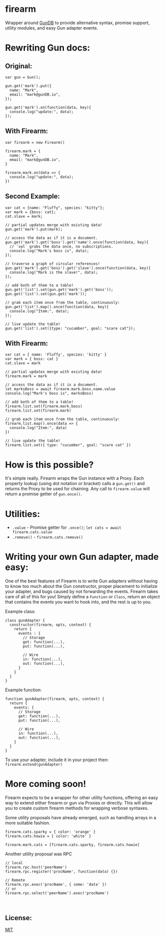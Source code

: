 # firearm
Wrapper around [GunDB](https://github.com/amark/gun) to provide alternative syntax, promise support, utility modules, and easy Gun adapter events.

# Rewriting Gun docs: #

## Original: ##

    var gun = Gun();

    gun.get('mark').put({
      name: "Mark",
      email: "mark@gunDB.io",
    });

    gun.get('mark').on(function(data, key){
      console.log("update:", data);
    });

## With Firearm: ##

    var firearm = new Firearm()

    firearm.mark = {
      name: "Mark",
      email: "mark@gunDB.io",
    }

    firearm.mark.on(data => {
      console.log("update:", data);
    })

## Second Example: ##

    var cat = {name: "Fluffy", species: "kitty"};
    var mark = {boss: cat};
    cat.slave = mark;

    // partial updates merge with existing data!
    gun.get('mark').put(mark);

    // access the data as if it is a document.
    gun.get('mark').get('boss').get('name').once(function(data, key){
      // `val` grabs the data once, no subscriptions.
      console.log("Mark's boss is", data);
    });

    // traverse a graph of circular references!
    gun.get('mark').get('boss').get('slave').once(function(data, key){
      console.log("Mark is the slave!", data);
    });

    // add both of them to a table!
    gun.get('list').set(gun.get('mark').get('boss'));
    gun.get('list').set(gun.get('mark'));

    // grab each item once from the table, continuously:
    gun.get('list').map().once(function(data, key){
      console.log("Item:", data);
    });

    // live update the table!
    gun.get('list').set({type: "cucumber", goal: "scare cat"});

## With Firearm: ##

    var cat = { name: 'Fluffy', species: 'kitty' }
    var mark = { boss: cat }
    cat.slave = mark

    // partial updates merge with existing data!
    firearm.mark = mark

    // access the data as if it is a document.
    let marksBoss = await firearm.mark.boss.name.value
    console.log("Mark's boss is", marksBoss)

    // add both of them to a table!
    firearm.list.set(firearm.mark.boss)
    firearm.list.set(firearm.mark)

    // grab each item once from the table, continuously:
    firearm.list.map().once(data => {
      console.log("Item:", data)
    })

    // live update the table!
    firearm.list.set({ type: "cucumber", goal: "scare cat" })

# How is this possible? #
It's simple really. Firearm wraps the Gun instance with a Proxy. Each property lookup (using dot notation or bracket) calls a `gun.get()` and returns the Proxy to be used for chaining. Any call to `firearm.value` will return a promise getter of `gun.once()`.

# Utilities: #
- `.value` - Promise getter for `.once()`; `let cats = await firearm.cats.value`
- `.remove()` - `firearm.cats.remove()`

# Writing your own Gun adapter, made easy: #
One of the best features of Firearm is to write Gun adapters without having to know too much about the Gun constructor, proper placement to initialize your adapter, and bugs caused by not forwarding the events. Firearm takes care of all of this for you! Simply define a `Function` or `Class`, return an object that contains the events you want to hook into, and the rest is up to you.

Example class:

    class gunAdapter {
      constructor(firearm, opts, context) {
        return {
          events : {
            // Storage
            get: function(...),
            put: function(...),
            
            // Wire
            in: function(...),
            out: function(...),
          }
        }
      }
    }

Example function:

    function gunAdapter(firearm, opts, context) {
      return {
        events: { 
          // Storage
          get: function(...),
          put: function(...),
            
          // Wire
          in: function(...),
          out: function(...),
        }
      }
    }

To use your adapter, include it in your project then:<br>
`firearm.extend(gunAdapter)`

# More coming soon! #
Firearm expects to be a wrapper for other utility functions, offering an easy way to extend either firearm or gun via Proxies or directly. This will allow you to create custom firearm methods for wrapping verbose syntaxes.

Some utility proposals have already emerged, such as handling arrays in a more suitable fashion.

    firearm.cats.sparky = { color: 'orange' }
    firearm.cats.howie = { color: 'white' }

    firearm.mark.cats = [firearm.cats.sparky, firearm.cats.howie]

Another utility proposal was RPC

    // local
    firearm.rpc.host('peerName')
    firearm.rpc.register('procName', function(data) {})

    // Remote
    firearm.rpc.exec('procName', { some: 'data' })
    // or
    firearm.rpc.select('peerName').exec('procName')

<br>

## License: ##
[MIT](https://github.com/lopugit/firearm/blob/master/LICENSE)
